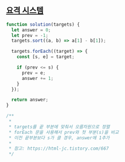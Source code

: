 ## <a href='https://school.programmers.co.kr/learn/courses/30/lessons/181188'>요격 시스템</a>

```javascript
function solution(targets) {
  let answer = 0;
  let prev = -1;
  targets.sort((a, b) => a[1] - b[1]);

  targets.forEach((target) => {
    const [s, e] = target;

    if (prev <= s) {
      prev = e;
      answer += 1;
    }
  });

  return answer;
}

/**
 *
 * targets를 끝 부분에 맞춰서 오름차원으로 정렬
 * forEach 문을 사용해서 prev와 첫 부분(s)을 비교
 * 이전 끝부분보다 s가 클 경우, answer에 1추가
 *
 * 참고: https://html-jc.tistory.com/667
 */
```
